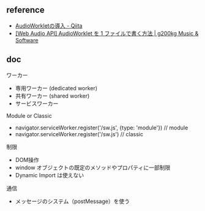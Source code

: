 ## reference

- [AudioWorkletの導入 - Qiita](https://qiita.com/ryoyakawai/items/1160586653330ccbf4a4)
- [[Web Audio API] AudioWorklet を 1 ファイルで書く方法 | g200kg Music & Software](https://www.g200kg.com/archives/2019/01/audioworklet-1.html)

## doc

ワーカー
- 専用ワーカー (dedicated worker)
- 共有ワーカー (shared worker)
- サービスワーカー

Module or Classic
- navigator.serviceWorker.register('/sw.js', {type: 'module'}) // module
- navigator.serviceWorker.register('/sw.js') // classic

制限
- DOM操作
- window オブジェクトの既定のメソッドやプロパティに一部制限
- Dynamic Import は使えない

通信
- メッセージのシステム（postMessage）を使う

